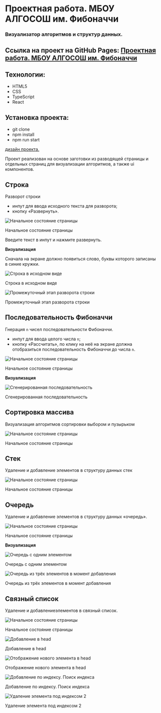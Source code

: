 # Проектная работа. МБОУ АЛГОСОШ им. Фибоначчи

### Визуализатор алгоритмов и структур данных.

## Ссылка на проект на GitHub Pages: <a href="https://kglidiya.github.io/algorithms/">Проектная работа. МБОУ АЛГОСОШ им. Фибоначчи</a>

## Технологии:
-	HTML5
-	CSS
-	TypeScript
-	React

## Установка проекта:
- git clone
- npm install
- npm run start


 [дизайн проекта.](https://www.figma.com/file/RIkypcTQN5d37g7RRTFid0/Algososh_external_link?node-id=0%3A1) 

Проект реализован на основе заготовки из разводящей страницы и отдельных страниц для визуализации алгоритмов, а также ui компонентов.


## Строка

Разворот строки

- инпут для ввода исходного текста для разворота;
- кнопку «Развернуть».

![Начальное состояние страницы](README_static/Untitled.png)

Начальное состояние страницы

Введите текст в инпут и нажмите развернуть. 

**Визуализация**

Сначала на экране должно появиться слово, буквы которого записаны в синие кружки. 

![Строка в исходном виде](README_static/Untitled%201.png)

Строка в исходном виде

![Промежуточный этап разворота строки](README_static/Untitled%202.png)

Промежуточный этап разворота строки

## Последовательность Фибоначчи

Гнерация `n` чисел последовательности Фибоначчи. 

- инпут для ввода целого числа `n`;
- кнопку «Рассчитать», по клику на неё на экране должна отобразиться последовательность Фибоначчи до числа `n`.

![Начальное состояние страницы](README_static/Untitled%203.png)

Начальное состояние страницы

**Визуализация**

![Сгенерированная последовательность](README_static/Untitled%204.png)

Сгенерированная последовательность


## Сортировка массива

Визуализация алгоритмов сортировки выбором и пузырьком

![Начальное состояние страницы](README_static/Untitled%205.png)

Начальное состояние страницы

## Стек

Удаление и добавление элементов в структуру данных стек

![Начальное состояние страницы](README_static/Untitled%206.png)

Начальное состояние страницы

## Очередь

Удаление и добавление элементов в структуру данных «очередь».

![Начальное состояние страницы](README_static/Untitled%207.png)

Начальное состояние страницы

**Визуализация**

![Очередь с одним элементом](README_static/Untitled%208.png)

Очередь с одним элементом

![Очередь из трёх элементов в момент добавления](README_static/Untitled%209.png)

Очередь из трёх элементов в момент добавления


## Связный список

Удаление и добавлениеэлементов в связный список. 

![Начальное состояние страницы](README_static/Untitled%2011.png)

Начальное состояние страницы

![Добавление в head](README_static/Untitled%2012.png)

Добавление в head

![Отображение нового элемента в head](README_static/Untitled%2013.png)

Отображение нового элемента в head


![Добавление по индексу. Поиск индекса](README_static/Untitled%2014.png)

Добавление по индексу. Поиск индекса

![Удаление элемента под индексом 2](README_static/Untitled%2016.png)

Удаление элемента под индексом 2


